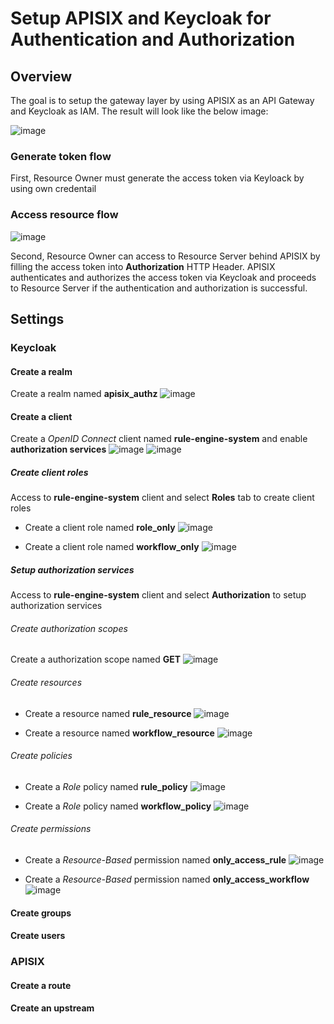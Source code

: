 # Setup APISIX and Keycloak for Authentication and Authorization

## Overview
The goal is to setup the gateway layer by using APISIX as an API Gateway and Keycloak as IAM. The result will look like the below image:

![image](https://user-images.githubusercontent.com/6086297/208076514-cae0ca41-59da-4190-9829-8b16017e9d30.png)

### Generate token flow
First, Resource Owner must generate the access token via Keyloack by using own credentail  

### Access resource flow
![image](https://user-images.githubusercontent.com/6086297/208073850-6011c5dd-4f0b-4361-93e7-1d5c65db3473.png)

Second, Resource Owner can access to Resource Server behind APISIX by filling the access token into **Authorization** HTTP Header. APISIX authenticates and authorizes the access token via Keycloak and proceeds to Resource Server if the authentication and authorization is successful.

## Settings
### Keycloak
#### Create a realm
Create a realm named **apisix_authz**
![image](https://user-images.githubusercontent.com/6086297/208343371-0d107df1-628f-48a4-b181-be910e09765c.png)

#### Create a client
Create a *OpenID Connect* client named **rule-engine-system** and enable **authorization services**
![image](https://user-images.githubusercontent.com/6086297/208343540-c2faaf3c-a531-4ae7-aba5-6ea46b1fb5ae.png)
![image](https://user-images.githubusercontent.com/6086297/208343569-8044a2e7-629e-44d6-ab07-4be39bd03a99.png)

##### Create client roles
Access to **rule-engine-system** client and select **Roles** tab to create client roles 
- Create a client role named **role_only**
![image](https://user-images.githubusercontent.com/6086297/208346733-1c774ed7-fad6-42b8-afe3-81938737c99b.png)

- Create a client role named **workflow_only**
![image](https://user-images.githubusercontent.com/6086297/208346774-2da32519-bb4d-4d23-bc9b-c08e7b1bab19.png)

##### Setup authorization services
Access to **rule-engine-system** client and select **Authorization** to setup authorization services
###### Create authorization scopes
Create a authorization scope named **GET**
![image](https://user-images.githubusercontent.com/6086297/208348904-1f7c4b0e-8d54-4795-acc3-454b62d5db59.png)

###### Create resources
- Create a resource named **rule_resource**
![image](https://user-images.githubusercontent.com/6086297/208347862-33003653-cdc7-414d-9bb3-39485bb51fb6.png)

- Create a resource named **workflow_resource**
![image](https://user-images.githubusercontent.com/6086297/208347965-158e05fe-471f-40a7-a717-fdc8002b05a5.png)

###### Create policies
- Create a *Role* policy named **rule_policy**
![image](https://user-images.githubusercontent.com/6086297/208348370-b0d96818-d85d-4b8b-9d6d-e23b9dde4990.png)

- Create a *Role* policy named **workflow_policy**
![image](https://user-images.githubusercontent.com/6086297/208348643-b7ba2271-4126-40a9-abf4-23b66e1eae06.png)

###### Create permissions
- Create a *Resource-Based* permission named **only_access_rule**
![image](https://user-images.githubusercontent.com/6086297/208349234-64bc0ac2-e7f9-4efd-9593-a59d4ac0d33e.png)

- Create a *Resource-Based* permission named **only_access_workflow**
![image](https://user-images.githubusercontent.com/6086297/208349305-0e30e3ba-1a78-4e1f-9422-b3b1b772a094.png)

#### Create groups

#### Create users

### APISIX
#### Create a route
#### Create an upstream
